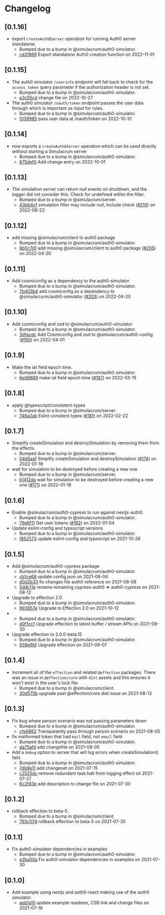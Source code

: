 # Changelog

## \[0.1.16]

- export `createAuth0Server` operation for running Auth0 server standalone.
  - Bumped due to a bump in @simulacrum/auth0-simulator.
  - [cd2f869](https://github.com/thefrontside/simulacrum/commit/cd2f8695ef8f4d4088a7fd37a8383fb7cc0d8c49) Export standalone Auth0 creation function on 2022-11-01

## \[0.1.15]

- The auth0 simulator `/userinfo` endpoint will fall back to check for the `access_token` query parameter if the authorization header is not set.
  - Bumped due to a bump in @simulacrum/auth0-simulator.
  - [e3c55cd](https://github.com/thefrontside/simulacrum/commit/e3c55cdb3b0087a7e1be95d4c68674074956dfa2) change file on 2022-10-27
- The auth0 simulator `/oauth/token` endpoint passes the user data through which is important as input for rules.
  - Bumped due to a bump in @simulacrum/auth0-simulator.
  - [f039985](https://github.com/thefrontside/simulacrum/commit/f039985b8768aa0c447b9304f2a624170f5e5782) pass user data at /oauth/token on 2022-10-31

## \[0.1.14]

- now exports a `createAuth0Server` operation which can be used directly without
  starting a Simulacrum server
  - Bumped due to a bump in @simulacrum/auth0-simulator.
  - [875def0](https://github.com/thefrontside/simulacrum/commit/875def0277a9c6d6d1f5ea05d8dbffcfcc65d1a2) Add change entry on 2022-10-01

## \[0.1.13]

- The simulation server can return null events on shutdown, and the logger did not consider this. Check for undefined within the filter.
  - Bumped due to a bump in @simulacrum/server.
  - [43bb4cf](https://github.com/thefrontside/simulacrum/commit/43bb4cfde8884595496ecdd27f6c94ceff95765d) simulation filter may include null, include check ([#210](https://github.com/thefrontside/simulacrum/pull/210)) on 2022-08-23

## \[0.1.12]

- add missing @simulacrum/client to auth0 package
  - Bumped due to a bump in @simulacrum/auth0-simulator.
  - [6b0c7d1](https://github.com/thefrontside/simulacrum/commit/6b0c7d1cdca0f19455b5e9017216520bcae06ff2) add missing @simulacrum/client to auth0 package ([#205](https://github.com/thefrontside/simulacrum/pull/205)) on 2022-04-20

## \[0.1.11]

- Add cosmiconfig as a dependency to the auth0-simulator
  - Bumped due to a bump in @simulacrum/auth0-simulator.
  - [7bd03b4](https://github.com/thefrontside/simulacrum/commit/7bd03b4313bd34a498c06bf8823f9e1559df4d38) add cosmiconfig as a dependency to @simularcurm/auth0-simulator ([#203](https://github.com/thefrontside/simulacrum/pull/203)) on 2022-04-20

## \[0.1.10]

- Add cosmiconfig and zod to @simulacrum/auth0-simulator
  - Bumped due to a bump in @simulacrum/auth0-simulator.
  - [3dfacdc](https://github.com/thefrontside/simulacrum/commit/3dfacdcf84ca55a7f965dd297675245efb794f69) Add Cosmiconfig and zod to @simulacrum/auth0-config ([#190](https://github.com/thefrontside/simulacrum/pull/190)) on 2022-04-01

## \[0.1.9]

- Make the iat field epoch time.
  - Bumped due to a bump in @simulacrum/auth0-simulator.
  - [6e08689](https://github.com/thefrontside/simulacrum/commit/6e086899eaf085d1e12e2c8edfea56139d8b705b) make iat field epoch time ([#187](https://github.com/thefrontside/simulacrum/pull/187)) on 2022-03-15

## \[0.1.8]

- apply @typescript/consistent-types
  - Bumped due to a bump in @simulacrum/server.
  - [746a2ab](https://github.com/thefrontside/simulacrum/commit/746a2ab46333ff836808dd4d1bf8e98f2a20afae) Eslint consitent types ([#181](https://github.com/thefrontside/simulacrum/pull/181)) on 2022-02-22

## \[0.1.7]

- Simplify createSimulation and destroySimulation by removing them from the effects.
  - Bumped due to a bump in @simulacrum/server.
  - [04d5aaf](https://github.com/thefrontside/simulacrum/commit/04d5aaf0077d744badd8739936aad328156d64e2) Simplify createSimulation and destroySimulation ([#174](https://github.com/thefrontside/simulacrum/pull/174)) on 2022-01-19
- wait for simulation to be destroyed before creating a new one
  - Bumped due to a bump in @simulacrum/server.
  - [b1412da](https://github.com/thefrontside/simulacrum/commit/b1412daa2d7846ec4c8eefeea2dfbf94e19b7261) wait for simulation to be destroyed before creating a new one ([#171](https://github.com/thefrontside/simulacrum/pull/171)) on 2022-01-18

## \[0.1.6]

- Enable @simulacrum/auth0-cypress to run against nextjs-auth0.
  - Bumped due to a bump in @simulacrum/auth0-simulator.
  - [79a6f11](https://github.com/thefrontside/simulacrum/commit/79a6f11e6a5d516314182d5466f0d9657465c92e) Get user tokens ([#162](https://github.com/thefrontside/simulacrum/pull/162)) on 2022-01-04
- Update eslint-config and typescript versions
  - Bumped due to a bump in @simulacrum/auth0-simulator.
  - [f852573](https://github.com/thefrontside/simulacrum/commit/f852573daefaf3da2675b1233c3c2db38a2b43ba) update eslint-config and typescript on 2021-10-26

## \[0.1.5]

- Add @simulacrum/auth0-cypress package
  - Bumped due to a bump in @simulacrum/auth0-simulator.
  - [cb1ce68](https://github.com/thefrontside/simulacrum/commit/cb1ce68e6892532e1a4da82f736baaefe5ea2c09) update config.json on 2021-08-04
  - [d0d2b33](https://github.com/thefrontside/simulacrum/commit/d0d2b33be40aaec3c2496a2439f9b3539df3b081) fix changes file auth0 reference on 2021-08-09
  - [5ddc11e](https://github.com/thefrontside/simulacrum/commit/5ddc11e8a533241b4db3883595e0b2badcd05a9c) rename remaining cypress-auth0 => auth0-cypress on 2021-08-12
- Upgrade to effection 2.0
  - Bumped due to a bump in @simulacrum/auth0-simulator.
  - [993857e](https://github.com/thefrontside/simulacrum/commit/993857e98b2d74a2cfbca255c5b82573f2db7a80) Upgrade to Effection 2.0 on 2021-10-12
- - Bumped due to a bump in @simulacrum/auth0-simulator.
  - [d0f1cc1](https://github.com/thefrontside/simulacrum/commit/d0f1cc192fd1266bbb1eef2e644f8042546e060b) Upgrade effection to latest buffer / stream APIs on 2021-09-30
- Upgrade effection to 2.0.0-beta.15
  - Bumped due to a bump in @simulacrum/auth0-simulator.
  - [938e9bf](https://github.com/thefrontside/simulacrum/commit/938e9bfcabfcdc5806ecba01a909432b3de29971) Upgrade effection on 2021-09-07

## \[0.1.4]

- Increment all of the `effection` and related `@effection` packages. There was an issue in `@effection/core` with `dist` assets and this ensures it won't exist in the user's lock file.
  - Bumped due to a bump in @simulacrum/client.
  - [30d575b](https://github.com/thefrontside/simulacrum/commit/30d575bc652a5329d67568b013f657691d1d86b6) upgrade past @effection/core dist issue on 2021-08-13

## \[0.1.3]

- Fix bug where person scenario was not passing parameters down
  - Bumped due to a bump in @simulacrum/auth0-simulator.
  - [cfe6862](https://github.com/thefrontside/simulacrum/commit/cfe68622e3609336e0cde6ea40c3d144710c3734) Transparently pass through person scenario on 2021-08-05
- fix malformed token that had `mail` field, not `email` field
  - Bumped due to a bump in @simulacrum/auth0-simulator.
  - [da75afd](https://github.com/thefrontside/simulacrum/commit/da75afdd0b5c47901e05ae7df5a4f968d0d2d613) add changefile on 2021-08-05
- Add a `debug` option to server that will log errors when
  createSimulation() fails
  - Bumped due to a bump in @simulacrum/auth0-simulator.
  - [7db8e11](https://github.com/thefrontside/simulacrum/commit/7db8e110f5d262f37d7dbf670d10a98cfe29f066) add changeset on 2021-07-15
  - [c2525dc](https://github.com/thefrontside/simulacrum/commit/c2525dcab303cc37a638c7cefe180ef9926ab9ee) remove redundant task.halt from logging effect on 2021-07-27
  - [6c2f83e](https://github.com/thefrontside/simulacrum/commit/6c2f83e5b183906a0a45ec6f3b8c8b06369dbfdb) add description to change file on 2021-07-30

## \[0.1.2]

- rollback effection to beta-5.
  - Bumped due to a bump in @simulacrum/client.
  - [793c074](https://github.com/thefrontside/simulacrum/commit/793c074c73d4958a9db5231b7ffdd54b5f103d4a) rollback effection to beta-5 on 2021-07-30

## \[0.1.1]

- Fix auth0-simulator dependencies in examples
  - Bumped due to a bump in @simulacrum/auth0-simulator.
  - [e2ba50a](https://github.com/thefrontside/simulacrum/commit/e2ba50ae8371dea129d5e981d91da93c07fd5e5c) Fix auth0-simulator dependencies in examples on 2021-07-30

## \[0.1.0]

- Add example using nextjs and auth0-react making use of the auth0 simulator.
  - [aeb1a10](https://github.com/thefrontside/simulacrum/commit/aeb1a10493b933d1e537cfdf859ae0b28a831f42) update example readmes, CSB link and change files on 2021-07-16
